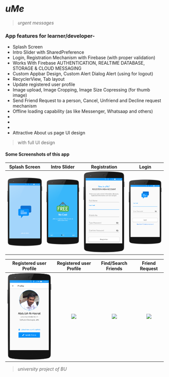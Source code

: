 # *uMe*
> _urgent messages_

### App features for learner/developer-
* Splash Screen
* Intro Slider with SharedPreference
* Login, Registration Mechanism with Firebase (with proper validation)
* Works With Firebase AUTHENTICATION, REALTIME DATABASE, STORAGE & CLOUD MESSAGING
* Custom Appbar Design, Custom Alert Dialog Alert (using for logout)
* RecyclerView, Tab layout
* Update registered user profile
* Image upload, Image Cropping, Image Size Copressing (for thumb image)
* Send Friend Request to a person, Cancel, Unfriend and Decline request mechanism
* Offline loading capability (as like Messenger, Whatsaap and others)
* 
* 
* 
* Attractive About us page UI design

>with full UI design


#### Some Screenshots of this app

 Splash Screen                         |  Intro Slider                          |  Registration			              |Login
:-------------------------------------:|:--------------------------------------:|:-----------------------------------:|:-------------------------------------:
 <img src="myFiles/1.png" width="200"> |  <img src="myFiles/2.png" width="200"> |<img src="myFiles/3.png" width="200">|<img src="myFiles/4.png" width="200">

 Registered user Profile              | Registered user Profile              | Find/Search Friends                 | Friend Request
:------------------------------------:|:------------------------------------:|:-----------------------------------:|:-------------------------------------:
 <img src="myFiles/5.png" width="200">| <img src="myFiles/-.png" width="200">|<img src="myFiles/-.png" width="200">|<img src="myFiles/-.png" width="200">








>_university project of BU_

